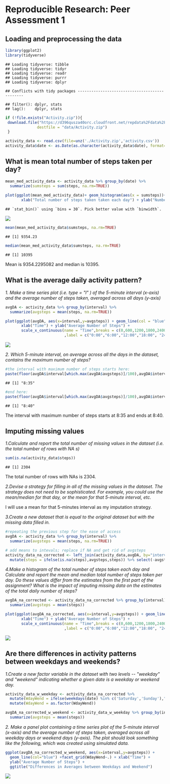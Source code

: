 # Reproducible Research: Peer Assessment 1


## Loading and preprocessing the data


```r
library(ggplot2)
library(tidyverse)
```

```
## Loading tidyverse: tibble
## Loading tidyverse: tidyr
## Loading tidyverse: readr
## Loading tidyverse: purrr
## Loading tidyverse: dplyr
```

```
## Conflicts with tidy packages ----------------------------------------------
```

```
## filter(): dplyr, stats
## lag():    dplyr, stats
```

```r
if (!file.exists("Activity.zip")){
 download.file("https://d396qusza40orc.cloudfront.net/repdata%2Fdata%2Factivity.zip", 
              destfile = "data/Activity.zip")
 }

activity_data <- read.csv(file=unz('./Activity.zip','activity.csv'))
activity_data$date <- as.Date(as.character(activity_data$date), format="%Y-%m-%d")
```


## What is mean total number of steps taken per day?

 

```r
mean_med_activity_data <- activity_data %>% group_by(date) %>% 
  summarize(sumsteps = sum(steps, na.rm=TRUE))
 
plot(ggplot(mean_med_activity_data)+ geom_histogram(aes(x = sumsteps))+
       xlab("Total number of steps taken taken each day") + ylab("Number of days")+ggtitle("Histogram of the total number of steps taken each day"))
```

```
## `stat_bin()` using `bins = 30`. Pick better value with `binwidth`.
```

![](PA1_template_files/figure-html/meancalculation-1.png)<!-- -->


```r
mean(mean_med_activity_data$sumsteps, na.rm=TRUE)
```

```
## [1] 9354.23
```

```r
median(mean_med_activity_data$sumsteps, na.rm=TRUE)
```

```
## [1] 10395
```


Mean is 9354.2295082 and median is 10395.

## What is the average daily activity pattern?

*1. Make a time series plot (i.e.  type = "l" ) of the 5-minute interval (x-axis) and the average number of steps taken, averaged across all days (y-axis)*


```r
avgDA <- activity_data %>% group_by(interval) %>% 
  summarize(avgsteps = mean(steps, na.rm=TRUE)) 

plot(ggplot(avgDA, aes(x=interval,y=avgsteps)) + geom_line(col = "blue") + 
       xlab("Time") + ylab("Average Number of Steps") + 
       scale_x_continuous(name = "Time",breaks = c(0,600,1200,1800,2400)  
                          ,label = c("0:00","6:00","12:00","18:00", "24:00")))
```

![](PA1_template_files/figure-html/histogramwithNAs-1.png)<!-- -->


*2. Which 5-minute interval, on average across all the days in the dataset, contains the maximum number of steps?*


```r
#the interval with maximum number of steps starts here: 
paste(floor(avgDA$interval[which.max(avgDA$avgsteps)]/100),avgDA$interval[which.max(avgDA$avgsteps)]-floor(avgDA$interval[which.max(avgDA$avgsteps)]/100)*100, sep=':')
```

```
## [1] "8:35"
```

```r
#end here:
paste(floor(avgDA$interval[which.max(avgDA$avgsteps)]/100),avgDA$interval[which.max(avgDA$avgsteps)]-floor(avgDA$interval[which.max(avgDA$avgsteps)]/100)*100+5, sep=':')
```

```
## [1] "8:40"
```



The interval with maximum number of steps starts at 8:35 and ends at 8:40.


## Imputing missing values

*1.Calculate and report the total number of missing values in the dataset (i.e. the total number of rows with  NA s)*


```r
sum(is.na(activity_data$steps))
```

```
## [1] 2304
```

 

The total number of rows with NAs is 2304. 
 
 
*2.Devise a strategy for filling in all of the missing values in the dataset. The strategy does not need to be sophisticated. For example, you could use the mean/median for that day, or the mean for that 5-minute interval, etc.*


I will use a mean for that 5-minutes interval as my imputation strategy.


*3.Create a new dataset that is equal to the original dataset but with the missing data filled in.*


```r
#repeating the previous step for the ease of access
avgDA <- activity_data %>% group_by(interval) %>% 
  summarize(avgsteps = mean(steps, na.rm=TRUE))

# add means to intevals; replace if NA and get rid of avgsteps 
activity_data_na_corrected <- left_join(activity_data,avgDA, by="interval") %>%
  mutate(steps = ifelse(is.na(steps),avgsteps,steps)) %>% select(-avgsteps) 
```


*4.Make a histogram of the total number of steps taken each day and Calculate and report the mean and median total number of steps taken per day. Do these values differ from the estimates from the first part of the assignment? What is the impact of imputing missing data on the estimates of the total daily number of steps?*


```r
avgDA_na_corrected <- activity_data_na_corrected %>% group_by(interval) %>% 
  summarize(avgsteps = mean(steps)) 

plot(ggplot(avgDA_na_corrected, aes(x=interval,y=avgsteps)) + geom_line(col = "blue") + 
       xlab("Time") + ylab("Average Number of Steps") + 
       scale_x_continuous(name = "Time",breaks = c(0,600,1200,1800,2400)  
                          ,label = c("0:00","6:00","12:00","18:00", "24:00")))
```

![](PA1_template_files/figure-html/histogramwithoutNAs-1.png)<!-- -->

## Are there differences in activity patterns between weekdays and weekends?

*1.Create a new factor variable in the dataset with two levels -- "weekday" and "weekend" indicating whether a given date is a weekday or weekend day.*


```r
activity_data_w_weekday <- activity_data_na_corrected %>% 
  mutate(WdayWend = ifelse(weekdays(date) %in% c('Saturday','Sunday'),"Weekend","Weekday")) %>% 
  mutate(WdayWend = as.factor(WdayWend))

avgDA_na_corrected_w_weekend <- activity_data_w_weekday %>% group_by(interval, WdayWend) %>% 
  summarize(avgsteps = mean(steps)) 
```
 

_2. Make a panel plot containing a time series plot of the 5-minute interval (x-axis) and the average number of steps taken, averaged across all weekday days or weekend days (y-axis). The plot should look something like the following, which was created using simulated data._

 

```r
ggplot(avgDA_na_corrected_w_weekend, aes(x=interval,y=avgsteps)) + 
  geom_line(col="blue") +facet_grid(WdayWend~.) + xlab("Time") + 
  ylab("Average Number of Steps") + 
  ggtitle("Differences in Averages between Weekdays and Weekend") 
```

![](PA1_template_files/figure-html/plotdifferences-1.png)<!-- -->
